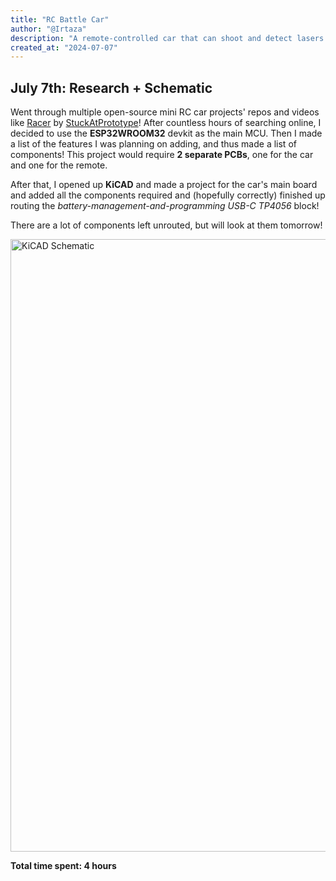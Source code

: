 ```yaml
---
title: "RC Battle Car"
author: "@Irtaza"
description: "A remote-controlled car that can shoot and detect lasers with a custom remote!"
created_at: "2024-07-07"
---
```


## July 7th: Research + Schematic

Went through multiple open-source mini RC car projects' repos and videos like [Racer](https://github.com/StuckAtPrototype/Racer/) by [StuckAtPrototype](https://github.com/StuckAtPrototype)! After countless hours of searching online, I decided to use the **ESP32WROOM32** devkit as the main MCU. Then I made a list of the features I was planning on adding, and thus made a list of components! This project would require **2 separate PCBs**, one for the car and one for the remote. 

After that, I opened up **KiCAD** and made a project for the car's main board and added all the components required and (hopefully correctly) finished up routing the _battery-management-and-programming USB-C TP4056_ block!

There are a lot of components left unrouted, but will look at them tomorrow!

<img width="980" alt="KiCAD Schematic" src="https://github.com/user-attachments/assets/5eb41caf-4950-458a-a4b6-2d819c1f4786" />

**Total time spent: 4 hours**
